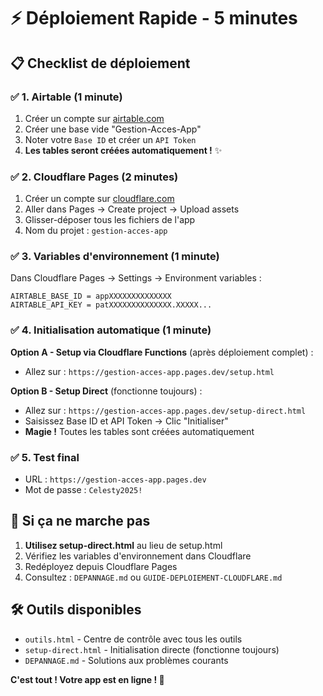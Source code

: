# ⚡ Déploiement Rapide - 5 minutes

## 📋 Checklist de déploiement

### ✅ 1. Airtable (1 minute)
1. Créer un compte sur [airtable.com](https://airtable.com)
2. Créer une base vide "Gestion-Acces-App" 
3. Noter votre `Base ID` et créer un `API Token`
4. **Les tables seront créées automatiquement !** ✨

### ✅ 2. Cloudflare Pages (2 minutes)  
1. Créer un compte sur [cloudflare.com](https://cloudflare.com)
2. Aller dans Pages → Create project → Upload assets
3. Glisser-déposer tous les fichiers de l'app
4. Nom du projet : `gestion-acces-app`

### ✅ 3. Variables d'environnement (1 minute)
Dans Cloudflare Pages → Settings → Environment variables :
```
AIRTABLE_BASE_ID = appXXXXXXXXXXXXXX
AIRTABLE_API_KEY = patXXXXXXXXXXXXXX.XXXXX...
```

### ✅ 4. Initialisation automatique (1 minute)

**Option A - Setup via Cloudflare Functions** (après déploiement complet) :
- Allez sur : `https://gestion-acces-app.pages.dev/setup.html`

**Option B - Setup Direct** (fonctionne toujours) :
- Allez sur : `https://gestion-acces-app.pages.dev/setup-direct.html`
- Saisissez Base ID et API Token → Clic "Initialiser"  
- **Magie !** Toutes les tables sont créées automatiquement

### ✅ 5. Test final
- URL : `https://gestion-acces-app.pages.dev`
- Mot de passe : `Celesty2025!`

## 🚨 Si ça ne marche pas
1. **Utilisez setup-direct.html** au lieu de setup.html
2. Vérifiez les variables d'environnement dans Cloudflare
3. Redéployez depuis Cloudflare Pages  
4. Consultez : `DEPANNAGE.md` ou `GUIDE-DEPLOIEMENT-CLOUDFLARE.md`

## 🛠️ Outils disponibles
- `outils.html` - Centre de contrôle avec tous les outils
- `setup-direct.html` - Initialisation directe (fonctionne toujours)
- `DEPANNAGE.md` - Solutions aux problèmes courants

**C'est tout ! Votre app est en ligne ! 🎉**
